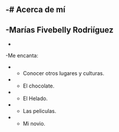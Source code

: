 -# Acerca de mí
-
-Marías Fivebelly Rodriíguez
-
-
-Me encanta:
-    * Conocer otros lugares y culturas.
-    * El chocolate.
-    * El Helado.
-    * Las peliculas.
-    * Mi novio.
